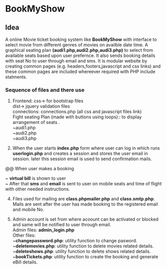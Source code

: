 # BookMyShow

## Idea
A online Movie ticket booking system like **BookMyShow** with interface to select movie from different genres of movies on availble date time.
A graphical seating plan **(audi1.php,audi2.php,audi3.php)** to select from available seats based upon user prefernce.
It also sends booking details with seat No to user through email and sms.
It is modular website by creating  common pages (e.g.  headers,footers,javascript and css links)
and these common pages are included whereever required with PHP include statments.


### Sequence of files and there use

1. Frontend: css-> for bootstrap files</br>
             dist-> jquery validation files</br>
   connections: connections.php (all css and javascript files link)</br>
   Fight seating Plan (made with buttons using loops):: to display arrangement of seats . </br>
            ~audi1.php</br>
            ~audi2.php</br>
            ~audi3.php</br>
            
2. When the user starts **index.php** form where user can log in which runs  **userlogin.php** and creates a session and stores the user email in session.
later this session email is used to send confirmation mails.

@@ When user makes a booking</br>

~ **virtual bill** is shown to user</br>
~ After that **sms** and **email** is sent to user on mobile seats and time of flight with other needed instructions. </br>

4. Files used for mailing are **class.phpmailer.php** and **class.smtp.php**. Mails are sent after the user has made booking to the registered email and mobile No.</br>

5. Admin account is set from where acoount  can be activated or blocked and same will be notified to user through email.</br>
   Admin files: **admin_login.php**</br>
   Other files:</br>
    ~**changepassword.php**: utility function to change pasword.</br>
    ~**deletemovies.php**: utility function to delete movies related details.</br>
    ~**deleteshows.php**: utility function to delete shows related details.</br>
    ~**bookTickets.php**: utility function to create the booking and generate eBill details.</br>
           

           

           
